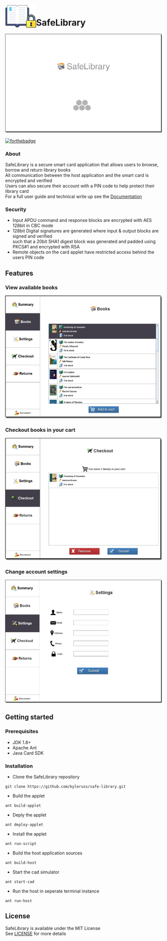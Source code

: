 <img src="preview/AppIcon.png" align="left" />

# SafeLibrary

<img src="preview/HomePreview.png" />

[![forthebadge](https://forthebadge.com/images/badges/made-with-java.svg)](https://forthebadge.com)

### About
SafeLibrary is a secure smart card application that allows users to browse, borrow and return library books  
All communication between the host application and the smart card is encrypted and verified  
Users can also secure their account with a PIN code to help protect their library card  
For a full user guide and technical write up see the [Documentation](Documentation.pdf)

### Security
- Input APDU command and response blocks are encrypted with AES 128bit in CBC mode
- 128bit Digital signatures are generated where input & output blocks are signed and verified  
such that a 20bit SHA1 digest block was generated and padded using PKCS#1 and encrypted with RSA
- Remote objects on the card applet have restricted access behind the users PIN code

## Features
### View available books

<img src="preview/BooksPreview.png" />

### Checkout books in your cart

<img src="preview/CheckoutPreview.png" />

### Change account settings

<img src="preview/SettingsPreview.png" />

## Getting started

### Prerequisites
- JDK 1.8+
- Apache Ant
- Java Card SDK

### Installation
- Clone the SafeLibrary repository
```
git clone https://github.com/kyleruss/safe-library.git
```
- Build the applet
```
ant build-applet
```

- Deply the applet
```
ant deploy-applet
```

- Install the applet 
```
ant run-script
```

- Build the host application sources
```
ant build-host
```

- Start the cad simulator
```
ant start-cad
```

- Run the host in seperate terminal instance
```
ant run-host
```

## License
SafeLibrary is available under the MIT License  
See [LICENSE](LICENSE) for more details
